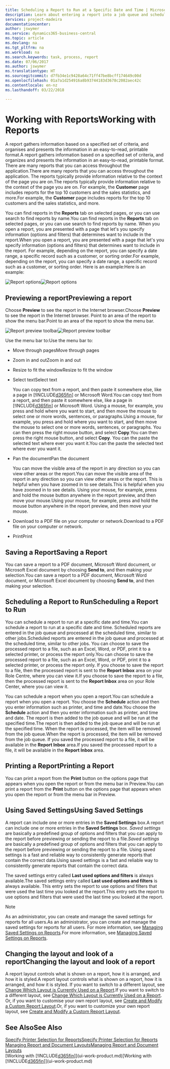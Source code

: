 ```yaml
---
title: Scheduling a Report to Run at a Specific Date and Time | Microsoft Docs
description: Learn about entering a report into a job queue and scheduling it to be processed at a specific date and time.
services: project-madeira
documentationcenter: 
author: jswymer
ms.service: dynamics365-business-central
ms.topic: article
ms.devlang: na
ms.tgt_pltfrm: na
ms.workload: na
ms.search.keywords: task, process, report
ms.date: 07/06/2017
ms.author: jswymer
ms.translationtype: HT
ms.sourcegitcommit: d7fb34e1c9428a64c71ff47be8bcff174649c00d
ms.openlocfilehash: 01a7a1d254916a8b93744183d3678c2082aec42c
ms.contentlocale: en-nz
ms.lasthandoff: 03/22/2018

---
```

# <a name="working-with-reports"></a><span data-ttu-id="b63fb-103">Working with Reports</span><span class="sxs-lookup"><span data-stu-id="b63fb-103">Working with Reports</span></span>
<span data-ttu-id="b63fb-104">A report gathers information based on a specified set of criteria, and organises and presents the information in an easy-to-read, printable format.</span><span class="sxs-lookup"><span data-stu-id="b63fb-104">A report gathers information based on a specified set of criteria, and organizes and presents the information in an easy-to-read, printable format.</span></span> <span data-ttu-id="b63fb-105">There are many reports that you can access throughout the application.</span><span class="sxs-lookup"><span data-stu-id="b63fb-105">There are many reports that you can access throughout the application.</span></span> <span data-ttu-id="b63fb-106">The reports typically provide information relative to the context of the page you are on.</span><span class="sxs-lookup"><span data-stu-id="b63fb-106">The reports typically provide information relative to the context of the page you are on.</span></span> <span data-ttu-id="b63fb-107">For example, the **Customer** page includes reports for the top 10 customers and the sales statistics, and more.</span><span class="sxs-lookup"><span data-stu-id="b63fb-107">For example, the **Customer** page includes reports for the top 10 customers and the sales statistics, and more.</span></span>

<span data-ttu-id="b63fb-108">You can find reports in the **Reports** tab on selected pages, or you can use search to find reports by name.</span><span class="sxs-lookup"><span data-stu-id="b63fb-108">You can find reports in the **Reports** tab on selected pages, or you can use search to find reports by name.</span></span> <span data-ttu-id="b63fb-109">When you open a report, you are presented with a page that let's you specify information (options and filters) that determines want to include in the report.</span><span class="sxs-lookup"><span data-stu-id="b63fb-109">When you open a report, you are presented with a page that let's you specify information (options and filters) that determines want to include in the report.</span></span> <span data-ttu-id="b63fb-110">For example, depending on the report, you can specify a date range, a specific record such as a customer, or sorting order.</span><span class="sxs-lookup"><span data-stu-id="b63fb-110">For example, depending on the report, you can specify a date range, a specific record such as a customer, or sorting order.</span></span> <span data-ttu-id="b63fb-111">Here is an example:</span><span class="sxs-lookup"><span data-stu-id="b63fb-111">Here is an example:</span></span>

<span data-ttu-id="b63fb-112">![Report options](media/report_options.png "Report options")</span><span class="sxs-lookup"><span data-stu-id="b63fb-112">![Report options](media/report_options.png "Report options")</span></span>

## <a name="previewing-a-report"></a><span data-ttu-id="b63fb-113">Previewing a report</span><span class="sxs-lookup"><span data-stu-id="b63fb-113">Previewing a report</span></span>
<span data-ttu-id="b63fb-114">Choose **Preview** to see the report in the Internet browser.</span><span class="sxs-lookup"><span data-stu-id="b63fb-114">Choose **Preview** to see the report in the Internet browser.</span></span> <span data-ttu-id="b63fb-115">Point to an area of the report to show the menu bar.</span><span class="sxs-lookup"><span data-stu-id="b63fb-115">Point to an area of the report to show the menu bar.</span></span>  

<span data-ttu-id="b63fb-116">![Report preview toolbar](media/report_viewer.png "Report preview toolbar")</span><span class="sxs-lookup"><span data-stu-id="b63fb-116">![Report preview toolbar](media/report_viewer.png "Report preview toolbar")</span></span>

<span data-ttu-id="b63fb-117">Use the menu bar to:</span><span class="sxs-lookup"><span data-stu-id="b63fb-117">Use the menu bar to:</span></span>

-   <span data-ttu-id="b63fb-118">Move through pages</span><span class="sxs-lookup"><span data-stu-id="b63fb-118">Move through pages</span></span>
-   <span data-ttu-id="b63fb-119">Zoom in and out</span><span class="sxs-lookup"><span data-stu-id="b63fb-119">Zoom in and out</span></span>
-   <span data-ttu-id="b63fb-120">Resize to fit the window</span><span class="sxs-lookup"><span data-stu-id="b63fb-120">Resize to fit the window</span></span>
-   <span data-ttu-id="b63fb-121">Select text</span><span class="sxs-lookup"><span data-stu-id="b63fb-121">Select text</span></span>

    <span data-ttu-id="b63fb-122">You can copy text from a report, and then paste it somewhere else, like a page in [!INCLUDE[d365fin](includes/d365fin_md.md)] or Microsoft Word.</span><span class="sxs-lookup"><span data-stu-id="b63fb-122">You can copy text from a report, and then paste it somewhere else, like a page in [!INCLUDE[d365fin](includes/d365fin_md.md)] or Microsoft Word.</span></span>  <span data-ttu-id="b63fb-123">Using a mouse, for example, you press and hold where you want to start, and then move the mouse to select one or more words, sentences, or paragraphs.</span><span class="sxs-lookup"><span data-stu-id="b63fb-123">Using a mouse, for example, you press and hold where you want to start, and then move the mouse to select one or more words, sentences, or paragraphs.</span></span> <span data-ttu-id="b63fb-124">You can then press the right mouse button, and select **Copy**.</span><span class="sxs-lookup"><span data-stu-id="b63fb-124">You can then press the right mouse button, and select **Copy**.</span></span> <span data-ttu-id="b63fb-125">You can the paste the selected text where ever you want it.</span><span class="sxs-lookup"><span data-stu-id="b63fb-125">You can the paste the selected text where ever you want it.</span></span>
-   <span data-ttu-id="b63fb-126">Pan the document</span><span class="sxs-lookup"><span data-stu-id="b63fb-126">Pan the document</span></span>

    <span data-ttu-id="b63fb-127">You can move the visible area of the report in any direction so you can view other areas or the report.</span><span class="sxs-lookup"><span data-stu-id="b63fb-127">You can move the visible area of the report in any direction so you can view other areas or the report.</span></span> <span data-ttu-id="b63fb-128">This is helpful when you have zoomed in to see details.</span><span class="sxs-lookup"><span data-stu-id="b63fb-128">This is helpful when you have zoomed in to see details.</span></span>  <span data-ttu-id="b63fb-129">Using your mouse, for example, press and hold the mouse button anywhere in the report preview, and then move your mouse.</span><span class="sxs-lookup"><span data-stu-id="b63fb-129">Using your mouse, for example, press and hold the mouse button anywhere in the report preview, and then move your mouse.</span></span>

-   <span data-ttu-id="b63fb-130">Download to a PDF file on your computer or network.</span><span class="sxs-lookup"><span data-stu-id="b63fb-130">Download to a PDF file on your computer or network.</span></span>
-   <span data-ttu-id="b63fb-131">Print</span><span class="sxs-lookup"><span data-stu-id="b63fb-131">Print</span></span>


## <a name="saving-a-report"></a><span data-ttu-id="b63fb-132">Saving a Report</span><span class="sxs-lookup"><span data-stu-id="b63fb-132">Saving a Report</span></span>
<span data-ttu-id="b63fb-133">You can save a report to a PDF document, Microsoft Word document, or Microsoft Excel document by choosing **Send to**, and then making your selection.</span><span class="sxs-lookup"><span data-stu-id="b63fb-133">You can save a report to a PDF document, Microsoft Word document, or Microsoft Excel document by choosing **Send to**, and then making your selection.</span></span>

## <a name="ScheduleReport"></a> <span data-ttu-id="b63fb-134">Scheduling a Report to Run</span><span class="sxs-lookup"><span data-stu-id="b63fb-134">Scheduling a Report to Run</span></span>
<span data-ttu-id="b63fb-135">You can schedule a report to run at a specific date and time.</span><span class="sxs-lookup"><span data-stu-id="b63fb-135">You can schedule a report to run at a specific date and time.</span></span> <span data-ttu-id="b63fb-136">Scheduled reports are entered in the job queue and processed at the scheduled time, similar to other jobs.</span><span class="sxs-lookup"><span data-stu-id="b63fb-136">Scheduled reports are entered in the job queue and processed at the scheduled time, similar to other jobs.</span></span> <span data-ttu-id="b63fb-137">You can choose to save the processed report to a file, such as an Excel, Word, or PDF, print it to a selected printer, or process the report only.</span><span class="sxs-lookup"><span data-stu-id="b63fb-137">You can choose to save the processed report to a file, such as an Excel, Word, or PDF, print it to a selected printer, or process the report only.</span></span> <span data-ttu-id="b63fb-138">If you choose to save the report to a file, then the processed report is sent to the **Report Inbox** area on your Role Centre, where you can view it.</span><span class="sxs-lookup"><span data-stu-id="b63fb-138">If you choose to save the report to a file, then the processed report is sent to the **Report Inbox** area on your Role Center, where you can view it.</span></span>

<span data-ttu-id="b63fb-139">You can schedule a report when you open a report.</span><span class="sxs-lookup"><span data-stu-id="b63fb-139">You can schedule a report when you open a report.</span></span> <span data-ttu-id="b63fb-140">You choose the **Schedule** action and then you enter information such as printer, and time and date.</span><span class="sxs-lookup"><span data-stu-id="b63fb-140">You choose the **Schedule** action and then you enter information such as printer, and time and date.</span></span> <span data-ttu-id="b63fb-141">The report is then added to the job queue and will be run at the specified time.</span><span class="sxs-lookup"><span data-stu-id="b63fb-141">The report is then added to the job queue and will be run at the specified time.</span></span> <span data-ttu-id="b63fb-142">When the report is processed, the item will be removed from the job queue.</span><span class="sxs-lookup"><span data-stu-id="b63fb-142">When the report is processed, the item will be removed from the job queue.</span></span> <span data-ttu-id="b63fb-143">If you saved the processed report to a file, it will be available in the **Report Inbox** area.</span><span class="sxs-lookup"><span data-stu-id="b63fb-143">If you saved the processed report to a file, it will be available in the **Report Inbox** area.</span></span>

## <a name="PrintReport"></a><span data-ttu-id="b63fb-144">Printing a Report</span><span class="sxs-lookup"><span data-stu-id="b63fb-144">Printing a Report</span></span>
<span data-ttu-id="b63fb-145">You can print a report from the **Print** button on the options page that appears when you open the report or from the menu bar in Preview.</span><span class="sxs-lookup"><span data-stu-id="b63fb-145">You can print a report from the **Print** button on the options page that appears when you open the report or from the menu bar in Preview.</span></span>

## <a name="using-saved-settings"></a><span data-ttu-id="b63fb-146">Using Saved Settings</span><span class="sxs-lookup"><span data-stu-id="b63fb-146">Using Saved Settings</span></span>
<span data-ttu-id="b63fb-147">A report can include one or more entries in the **Saved Settings** box.</span><span class="sxs-lookup"><span data-stu-id="b63fb-147">A report can include one or more entries in the **Saved Settings** box.</span></span> <span data-ttu-id="b63fb-148">*Saved settings* are basically a predefined group of options and filters that you can apply to the report before previewing or sending the report to a file.</span><span class="sxs-lookup"><span data-stu-id="b63fb-148">*Saved settings* are basically a predefined group of options and filters that you can apply to the report before previewing or sending the report to a file.</span></span> <span data-ttu-id="b63fb-149">Using saved settings is a fast and reliable way to consistently generate reports that contain the correct data.</span><span class="sxs-lookup"><span data-stu-id="b63fb-149">Using saved settings is a fast and reliable way to consistently generate reports that contain the correct data.</span></span>

<span data-ttu-id="b63fb-150">The saved settings entry called **Last used options and filters** is always available.</span><span class="sxs-lookup"><span data-stu-id="b63fb-150">The saved settings entry called **Last used options and filters** is always available.</span></span> <span data-ttu-id="b63fb-151">This entry sets the report to use options and filters that were used the last time you looked at the report.</span><span class="sxs-lookup"><span data-stu-id="b63fb-151">This entry sets the report to use options and filters that were used the last time you looked at the report.</span></span>

>[!NOTE]
><span data-ttu-id="b63fb-152">As an administrator, you can create and manage the saved settings for reports for all users.</span><span class="sxs-lookup"><span data-stu-id="b63fb-152">As an administrator, you can create and manage the saved settings for reports for all users.</span></span> <span data-ttu-id="b63fb-153">For more information, see [Managing Saved Settings on Reports](reports-saving-reusing-settings.md).</span><span class="sxs-lookup"><span data-stu-id="b63fb-153">For more information, see [Managing Saved Settings on Reports](reports-saving-reusing-settings.md).</span></span>

## <a name="changing-the-layout-and-look-of-a-report"></a><span data-ttu-id="b63fb-154">Changing the layout and look of a report</span><span class="sxs-lookup"><span data-stu-id="b63fb-154">Changing the layout and look of a report</span></span>
<span data-ttu-id="b63fb-155">A report layout controls what is shown on a report, how it is arranged, and how it is styled.</span><span class="sxs-lookup"><span data-stu-id="b63fb-155">A report layout controls what is shown on a report, how it is arranged, and how it is styled.</span></span> <span data-ttu-id="b63fb-156">If you want to switch to a different layout, see [Change Which Layout is Currently Used on a Report](ui-how-change-layout-currently-used-report.md).</span><span class="sxs-lookup"><span data-stu-id="b63fb-156">If you want to switch to a different layout, see [Change Which Layout is Currently Used on a Report](ui-how-change-layout-currently-used-report.md).</span></span> <span data-ttu-id="b63fb-157">Or, if you want to customise your own report layout, see [Create and Modify a Custom Report Layout](ui-how-create-custom-report-layout.md).</span><span class="sxs-lookup"><span data-stu-id="b63fb-157">Or, if you want to customize your own report layout, see [Create and Modify a Custom Report Layout](ui-how-create-custom-report-layout.md).</span></span>

## <a name="see-also"></a><span data-ttu-id="b63fb-158">See Also</span><span class="sxs-lookup"><span data-stu-id="b63fb-158">See Also</span></span>
[<span data-ttu-id="b63fb-159">Specify Printer Selection for Reports</span><span class="sxs-lookup"><span data-stu-id="b63fb-159">Specify Printer Selection for Reports</span></span>](ui-specify-printer-selection-reports.md)  
[<span data-ttu-id="b63fb-160">Managing Report and Document Layouts</span><span class="sxs-lookup"><span data-stu-id="b63fb-160">Managing Report and Document Layouts</span></span>](ui-manage-report-layouts.md)  
<span data-ttu-id="b63fb-161">[Working with [!INCLUDE[d365fin](includes/d365fin_md.md)]](ui-work-product.md)</span><span class="sxs-lookup"><span data-stu-id="b63fb-161">[Working with [!INCLUDE[d365fin](includes/d365fin_md.md)]](ui-work-product.md)</span></span>

